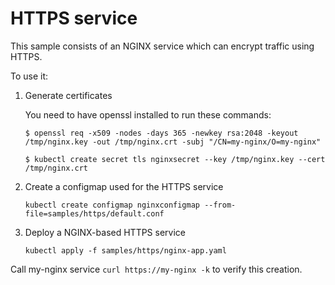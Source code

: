 # HTTPS service

This sample consists of an NGINX service which can encrypt traffic using HTTPS.

To use it:

1. Generate certificates

    You need to have openssl installed to run these commands:

    ```console
    $ openssl req -x509 -nodes -days 365 -newkey rsa:2048 -keyout /tmp/nginx.key -out /tmp/nginx.crt -subj "/CN=my-nginx/O=my-nginx"
    ```

    ```console
    $ kubectl create secret tls nginxsecret --key /tmp/nginx.key --cert /tmp/nginx.crt
    ```

2. Create a configmap used for the HTTPS service

    `kubectl create configmap nginxconfigmap --from-file=samples/https/default.conf`

3. Deploy a NGINX-based HTTPS service

    `kubectl apply -f samples/https/nginx-app.yaml`

Call my-nginx service `curl https://my-nginx -k` to verify this creation.
